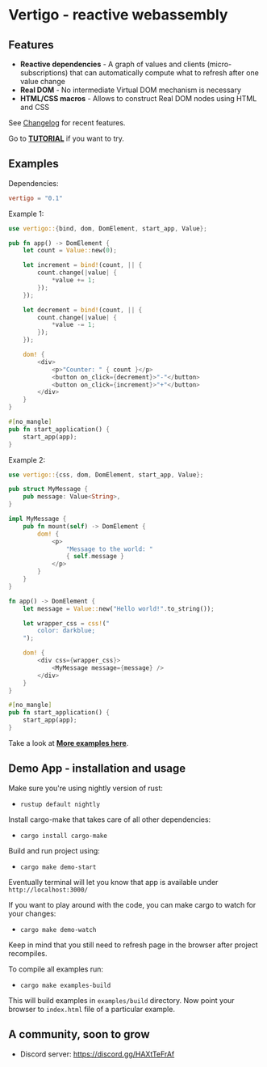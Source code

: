 Vertigo - reactive webassembly
===================

Features
--------------

* **Reactive dependencies** - A graph of values and clients (micro-subscriptions) that can automatically compute what to refresh after one value change
* **Real DOM** - No intermediate Virtual DOM mechanism is necessary
* **HTML/CSS macros** - Allows to construct Real DOM nodes using HTML and CSS

See [Changelog](https://github.com/vertigo-web/vertigo/blob/master/CHANGES.md) for recent features.

Go to **[TUTORIAL](https://github.com/vertigo-web/vertigo/blob/master/tutorial.md)** if you want to try.

Examples
--------------

Dependencies:

```toml
vertigo = "0.1"
```

Example 1:

```rust
use vertigo::{bind, dom, DomElement, start_app, Value};

pub fn app() -> DomElement {
    let count = Value::new(0);

    let increment = bind!(count, || {
        count.change(|value| {
            *value += 1;
        });
    });

    let decrement = bind!(count, || {
        count.change(|value| {
            *value -= 1;
        });
    });

    dom! {
        <div>
            <p>"Counter: " { count }</p>
            <button on_click={decrement}>"-"</button>
            <button on_click={increment}>"+"</button>
        </div>
    }
}

#[no_mangle]
pub fn start_application() {
    start_app(app);
}
```

Example 2:

```rust
use vertigo::{css, dom, DomElement, start_app, Value};

pub struct MyMessage {
    pub message: Value<String>,
}

impl MyMessage {
    pub fn mount(self) -> DomElement {
        dom! {
            <p>
                "Message to the world: "
                { self.message }
            </p>
        }
    }
}

fn app() -> DomElement {
    let message = Value::new("Hello world!".to_string());

    let wrapper_css = css!("
        color: darkblue;
    ");

    dom! {
        <div css={wrapper_css}>
            <MyMessage message={message} />
        </div>
    }
}

#[no_mangle]
pub fn start_application() {
    start_app(app);
}
```

Take a look at **[More examples here](https://github.com/vertigo-web/vertigo/tree/master/examples)**.

Demo App - installation and usage
--------------

Make sure you're using nightly version of rust:

* `rustup default nightly`

Install cargo-make that takes care of all other dependencies:

* `cargo install cargo-make`

Build and run project using:

* `cargo make demo-start`

Eventually terminal will let you know that app is available under `http://localhost:3000/`

If you want to play around with the code, you can make cargo to watch for your changes:

* `cargo make demo-watch`

Keep in mind that you still need to refresh page in the browser after project recompiles.

To compile all examples run:

* `cargo make examples-build`

This will build examples in `examples/build` directory. Now point your browser to `index.html` file of a particular example.

A community, soon to grow
--------------

* Discord server: <https://discord.gg/HAXtTeFrAf>
